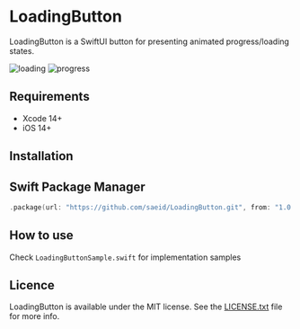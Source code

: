 # LoadingButton

LoadingButton is a SwiftUI button for presenting animated progress/loading states.

![loading](https://github.com/saeid/LoadingButton/assets/9967486/50ef09ec-d004-4e52-b3db-c29582a432c7) ![progress](https://github.com/saeid/LoadingButton/assets/9967486/990fd1d7-304a-4ee8-aec2-32ede03ed2ee)


## Requirements
- Xcode 14+
- iOS 14+

## Installation

## Swift Package Manager

```swift
.package(url: "https://github.com/saeid/LoadingButton.git", from: "1.0.0")
```

## How to use
Check `LoadingButtonSample.swift` for implementation samples

## Licence
LoadingButton is available under the MIT license. See the [LICENSE.txt](https://github.com/saeid/GDGauge/blob/master/LICENSE) file for more info.
